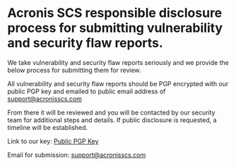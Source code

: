 # Acronis SCS responsible disclosure process for submitting vulnerability and security flaw reports.
We take vulnerability and security flaw reports seriously and we provide the below process for submitting them for review.  

All vulnerability and security flaw reports should be PGP encrypted with our public PGP key and emailed to public email address of support@acronisscs.com  

From there it will be reviewed and you will be contacted by our security team for additional steps and details.  If public disclosure is requested, a timeline will be established.  

Link to our key: [Public PGP Key](https://raw.githubusercontent.com/acronisscs/public_disclosure/master/Disclosure_PGP_Public_Key.asc)  

Email for submission: support@acronisscs.com
